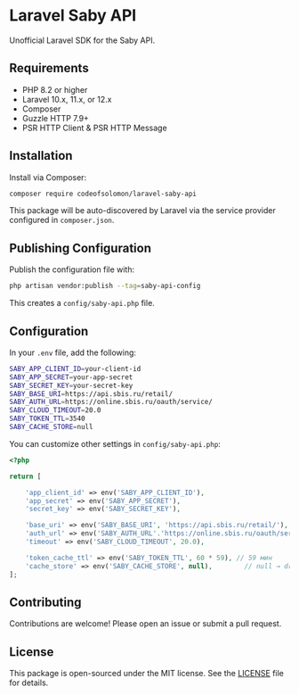 # Laravel Saby API

Unofficial Laravel SDK for the Saby API.

## Requirements

* PHP 8.2 or higher
* Laravel 10.x, 11.x, or 12.x
* Composer
* Guzzle HTTP 7.9+
* PSR HTTP Client & PSR HTTP Message

## Installation

Install via Composer:

```bash
composer require codeofsolomon/laravel-saby-api
```

This package will be auto-discovered by Laravel via the service provider configured in `composer.json`.

## Publishing Configuration

Publish the configuration file with:

```bash
php artisan vendor:publish --tag=saby-api-config
```

This creates a `config/saby-api.php` file.

## Configuration

In your `.env` file, add the following:

```bash
SABY_APP_CLIENT_ID=your-client-id
SABY_APP_SECRET=your-app-secret
SABY_SECRET_KEY=your-secret-key
SABY_BASE_URI=https://api.sbis.ru/retail/
SABY_AUTH_URL=https://online.sbis.ru/oauth/service/
SABY_CLOUD_TIMEOUT=20.0
SABY_TOKEN_TTL=3540
SABY_CACHE_STORE=null
```

You can customize other settings in `config/saby-api.php`:

```php
<?php

return [

    'app_client_id' => env('SABY_APP_CLIENT_ID'),
    'app_secret' => env('SABY_APP_SECRET'),
    'secret_key' => env('SABY_SECRET_KEY'),

    'base_uri' => env('SABY_BASE_URI', 'https://api.sbis.ru/retail/'),
    'auth_url' => env('SABY_AUTH_URL'.'https://online.sbis.ru/oauth/service/'),
    'timeout' => env('SABY_CLOUD_TIMEOUT', 20.0),

    'token_cache_ttl' => env('SABY_TOKEN_TTL', 60 * 59), // 59 мин
    'cache_store' => env('SABY_CACHE_STORE', null),        // null → driver по-умолчанию
];

```

## Contributing

Contributions are welcome! Please open an issue or submit a pull request.

## License

This package is open-sourced under the MIT license. See the [LICENSE](LICENSE) file for details.
